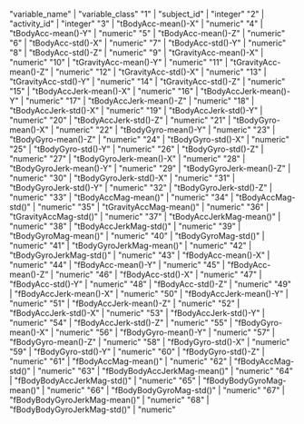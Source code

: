 "variable_name" | "variable_class"
"1" | "subject_id" | "integer"
"2" | "activity_id" | "integer"
"3" | "tBodyAcc-mean()-X" | "numeric"
"4" | "tBodyAcc-mean()-Y" | "numeric"
"5" | "tBodyAcc-mean()-Z" | "numeric"
"6" | "tBodyAcc-std()-X" | "numeric"
"7" | "tBodyAcc-std()-Y" | "numeric"
"8" | "tBodyAcc-std()-Z" | "numeric"
"9" | "tGravityAcc-mean()-X" | "numeric"
"10" | "tGravityAcc-mean()-Y" | "numeric"
"11" | "tGravityAcc-mean()-Z" | "numeric"
"12" | "tGravityAcc-std()-X" | "numeric"
"13" | "tGravityAcc-std()-Y" | "numeric"
"14" | "tGravityAcc-std()-Z" | "numeric"
"15" | "tBodyAccJerk-mean()-X" | "numeric"
"16" | "tBodyAccJerk-mean()-Y" | "numeric"
"17" | "tBodyAccJerk-mean()-Z" | "numeric"
"18" | "tBodyAccJerk-std()-X" | "numeric"
"19" | "tBodyAccJerk-std()-Y" | "numeric"
"20" | "tBodyAccJerk-std()-Z" | "numeric"
"21" | "tBodyGyro-mean()-X" | "numeric"
"22" | "tBodyGyro-mean()-Y" | "numeric"
"23" | "tBodyGyro-mean()-Z" | "numeric"
"24" | "tBodyGyro-std()-X" | "numeric"
"25" | "tBodyGyro-std()-Y" | "numeric"
"26" | "tBodyGyro-std()-Z" | "numeric"
"27" | "tBodyGyroJerk-mean()-X" | "numeric"
"28" | "tBodyGyroJerk-mean()-Y" | "numeric"
"29" | "tBodyGyroJerk-mean()-Z" | "numeric"
"30" | "tBodyGyroJerk-std()-X" | "numeric"
"31" | "tBodyGyroJerk-std()-Y" | "numeric"
"32" | "tBodyGyroJerk-std()-Z" | "numeric"
"33" | "tBodyAccMag-mean()" | "numeric"
"34" | "tBodyAccMag-std()" | "numeric"
"35" | "tGravityAccMag-mean()" | "numeric"
"36" | "tGravityAccMag-std()" | "numeric"
"37" | "tBodyAccJerkMag-mean()" | "numeric"
"38" | "tBodyAccJerkMag-std()" | "numeric"
"39" | "tBodyGyroMag-mean()" | "numeric"
"40" | "tBodyGyroMag-std()" | "numeric"
"41" | "tBodyGyroJerkMag-mean()" | "numeric"
"42" | "tBodyGyroJerkMag-std()" | "numeric"
"43" | "fBodyAcc-mean()-X" | "numeric"
"44" | "fBodyAcc-mean()-Y" | "numeric"
"45" | "fBodyAcc-mean()-Z" | "numeric"
"46" | "fBodyAcc-std()-X" | "numeric"
"47" | "fBodyAcc-std()-Y" | "numeric"
"48" | "fBodyAcc-std()-Z" | "numeric"
"49" | "fBodyAccJerk-mean()-X" | "numeric"
"50" | "fBodyAccJerk-mean()-Y" | "numeric"
"51" | "fBodyAccJerk-mean()-Z" | "numeric"
"52" | "fBodyAccJerk-std()-X" | "numeric"
"53" | "fBodyAccJerk-std()-Y" | "numeric"
"54" | "fBodyAccJerk-std()-Z" | "numeric"
"55" | "fBodyGyro-mean()-X" | "numeric"
"56" | "fBodyGyro-mean()-Y" | "numeric"
"57" | "fBodyGyro-mean()-Z" | "numeric"
"58" | "fBodyGyro-std()-X" | "numeric"
"59" | "fBodyGyro-std()-Y" | "numeric"
"60" | "fBodyGyro-std()-Z" | "numeric"
"61" | "fBodyAccMag-mean()" | "numeric"
"62" | "fBodyAccMag-std()" | "numeric"
"63" | "fBodyBodyAccJerkMag-mean()" | "numeric"
"64" | "fBodyBodyAccJerkMag-std()" | "numeric"
"65" | "fBodyBodyGyroMag-mean()" | "numeric"
"66" | "fBodyBodyGyroMag-std()" | "numeric"
"67" | "fBodyBodyGyroJerkMag-mean()" | "numeric"
"68" | "fBodyBodyGyroJerkMag-std()" | "numeric"

